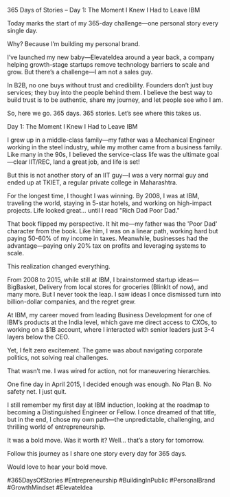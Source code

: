 365 Days of Stories – Day 1: The Moment I Knew I Had to Leave IBM



Today marks the start of my 365-day challenge—one personal story every single day.



Why? Because I’m building my personal brand.



I’ve launched my new baby—ElevateIdea around a year back, a company helping growth-stage startups remove technology barriers to scale and grow. But there’s a challenge—I am not a sales guy.



In B2B, no one buys without trust and credibility. Founders don’t just buy services; they buy into the people behind them. I believe the best way to build trust is to be authentic, share my journey, and let people see who I am.

So, here we go. 365 days. 365 stories. Let’s see where this takes us.



Day 1: The Moment I Knew I Had to Leave IBM



I grew up in a middle-class family—my father was a Mechanical Engineer working in the steel industry, while my mother came from a business family. Like many in the 90s, I believed the service-class life was the ultimate goal—clear IIT/REC, land a great job, and life is set! 



But this is not another story of an IIT guy—I was a very normal guy and ended up at TKIET, a regular private college in Maharashtra.



For the longest time, I thought I was winning. By 2008, I was at IBM, traveling the world, staying in 5-star hotels, and working on high-impact projects. Life looked great… until I read "Rich Dad Poor Dad."



That book flipped my perspective. It hit me—my father was the 'Poor Dad' character from the book. Like him, I was on a linear path, working hard but paying 50-60% of my income in taxes. Meanwhile, businesses had the advantage—paying only 20% tax on profits and leveraging systems to scale.



This realization changed everything.



From 2008 to 2015, while still at IBM, I brainstormed startup ideas—BigBasket, Delivery from local stores for groceries (BlinkIt of now), and many more. But I never took the leap. I saw ideas I once dismissed turn into billion-dollar companies, and the regret grew.



At IBM, my career moved from leading Business Development for one of IBM’s products at the India level, which gave me direct access to CXOs, to working on a $1B account, where I interacted with senior leaders just 3-4 layers below the CEO.



Yet, I felt zero excitement. The game was about navigating corporate politics, not solving real challenges.



That wasn’t me. I was wired for action, not for maneuvering hierarchies.



One fine day in April 2015, I decided enough was enough. No Plan B. No safety net. I just quit.



I still remember my first day at IBM induction, looking at the roadmap to becoming a Distinguished Engineer or Fellow. I once dreamed of that title, but in the end, I chose my own path—the unpredictable, challenging, and thrilling world of entrepreneurship.



It was a bold move. Was it worth it? Well… that’s a story for tomorrow.



Follow this journey as I share one story every day for 365 days.



Would love to hear your bold move.



#365DaysOfStories #Entrepreneurship #BuildingInPublic #PersonalBrand #GrowthMindset #ElevateIdea